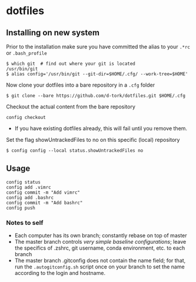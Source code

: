# dotfiles

## Installing on new system

Prior to the installation make sure you have committed the alias to your `.*rc` or `.bash_profile`

```
$ which git  # find out where your git is located
/usr/bin/git 
$ alias config='/usr/bin/git --git-dir=$HOME/.cfg/ --work-tree=$HOME'
```

Now clone your dotfiles into a bare repository in a `.cfg` folder

```
$ git clone --bare https://github.com/d-tork/dotfiles.git $HOME/.cfg
```

Checkout the actual content from the bare repository

```
config checkout
```

* If you have existing dotfiles already, this will fail until you remove them. 


Set the flag showUntrackedFiles to no on this specific (local) repository

```
$ config config --local status.showUntrackedFiles no
```

## Usage

```
config status
config add .vimrc
config commit -m "Add vimrc"
config add .bashrc
config commit -m "Add bashrc"
config push
```

### Notes to self
* Each computer has its own branch; constantly rebase on top of master
* The master branch controls _very simple baseline configurations_; leave the
specifics of .zshrc, git username, conda environment, etc. to each branch
* The master branch .gitconfig does not contain the name field; for that, run
the `.autogitconfig.sh` script once on your branch to set the name according
to the login and hostname. 
